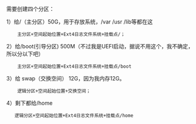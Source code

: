 



需要创建四个分区：

1）给/（主分区）50G，用于存放系统，/var /usr /lib等都在这

        主分区+空间起始位置+Ext4日志文件系统+挂载点/；

2）给/boot(引导分区) 500M（不过我是UEFI启动，据说不用这个，我不确定，所以分以下吧）

        主分区+空间起始位置+Ext4日志文件系统+挂载点/boot

3）给 swap（交换空间） 12G，因为我内存12G。

        逻辑分区+空间起始位置+交换空间；

4）剩下都给/home

       逻辑分区+空间起始位置+Ext4日志文件系统+挂载点/home
